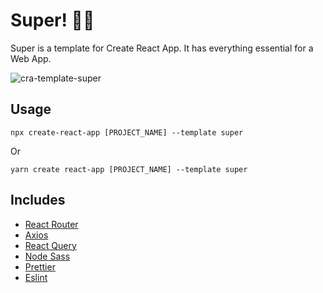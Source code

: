 # Super! 🦸‍♂️
Super is a template for Create React App. It has everything essential for a Web App.

![cra-template-super](https://i.imgur.com/6FxD45W.png)

## Usage
```shell script
npx create-react-app [PROJECT_NAME] --template super
``` 
Or
```shell script
yarn create react-app [PROJECT_NAME] --template super
```

## Includes
- [React Router](https://www.npmjs.com/package/react-router)
- [Axios](https://www.npmjs.com/package/axios)
- [React Query](https://www.npmjs.com/package/react-query)
- [Node Sass](https://www.npmjs.com/package/node-sass)
- [Prettier](https://www.npmjs.com/package/prettier)
- [Eslint](https://www.npmjs.com/package/eslint)
